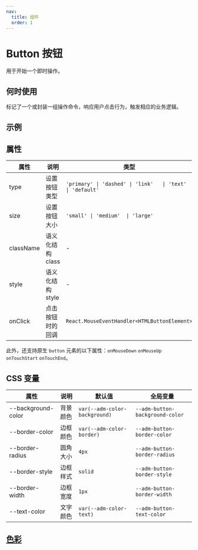 ```yaml
---
nav:
  title: 组件
  order: 1
---
```


# Button 按钮

用于开始一个即时操作。

## 何时使用

标记了一个或封装一组操作命令，响应用户点击行为，触发相应的业务逻辑。

## 示例

<code src="./demos/demo1.tsx"></code>

## 属性

| 属性      | 说明             | 类型                                                         | 默认值    |
| --------- | ---------------- | ------------------------------------------------------------ | --------- |
| type      | 设置按钮类型     | `'primary' \| 'dashed' \| 'link'   \| 'text'   \| 'default'` | 'default' |
| size      | 设置按钮大小     | `'small' \| 'medium'  \| 'large'`                            | 'medium'  |
| className | 语义化结构 class | -                                                            | -         |
| style     | 语义化结构 style | -                                                            | -         |
| onClick   | 点击按钮时的回调 | `React.MouseEventHandler<HTMLButtonElement>`                 | -         |

此外，还支持原生 `button` 元素的以下属性：`onMouseDown` `onMouseUp` `onTouchStart` `onTouchEnd`。

## CSS 变量

| 属性               | 说明     | 默认值                        | 全局变量                        |
| ------------------ | -------- | ----------------------------- | ------------------------------- |
| --background-color | 背景颜色 | `var(--adm-color-background)` | `--adm-button-background-color` |
| --border-color     | 边框颜色 | `var(--adm-color-border)`     | `--adm-button-border-color`     |
| --border-radius    | 圆角大小 | `4px`                         | `--adm-button-border-radius`    |
| --border-style     | 边框样式 | `solid`                       | `--adm-button-border-style`     |
| --border-width     | 边框宽度 | `1px`                         | `--adm-button-border-width`     |
| --text-color       | 文字颜色 | `var(--adm-color-text)`       | `--adm-button-text-color`       |

## [色彩](/design/button)
